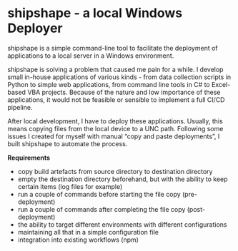 ---
---
# **shipshape - a local Windows Deployer**

shipshape is a simple command-line tool to facilitate the deployment of applications to a local server in a Windows environment.

shipshape is solving a problem that caused me pain for a while. I develop small in-house applications of various kinds - from data collection scripts in Python to simple web applications, from command line tools in C# to Excel-based VBA projects. Because of the nature and low importance of these applications, it would not be feasible or sensible to implement a full CI/CD pipeline.

After local development, I have to deploy these applications. Usually, this means copying files from the local device to a UNC path. Following some issues I created for myself with manual “copy and paste deployments”, I built shipshape to automate the process.

**Requirements**
- copy build artefacts from source directory to destination directory
- empty the destination directory beforehand, but with the ability to keep certain items (log files for example)
- run a couple of commands before starting the file copy (pre-deployment)
- run a couple of commands after completing the file copy (post-deployment)
- the ability to target different environments with different configurations
- maintaining all that in a simple configuration file
- integration into existing workflows (npm)



